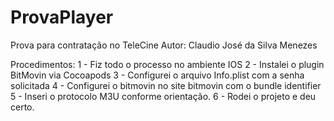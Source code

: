 # ProvaPlayer
Prova para contratação no TeleCine
Autor: Claudio José da Silva Menezes

Procedimentos: 
1 - Fiz todo o processo no ambiente IOS
2 - Instalei o plugin BitMovin via Cocoapods
3 - Configurei o arquivo Info.plist com a senha solicitada
4 - Configurei o bitmovin no site bitmovin com o bundle identifier
5 - Inseri o protocolo M3U conforme orientação.
6 - Rodei o projeto e deu certo.
